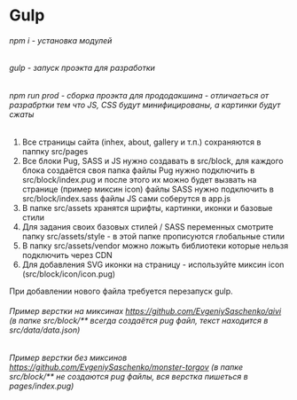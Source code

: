 # Gulp
###### npm i - установка модулей
###### gulp - запуск проэкта для разработки
###### npm run prod - сборка проэкта для прододакшина - отличаеться от разрабртки тем что JS, CSS будут минифицированы, а картинки будут сжаты

1. Все страницы сайта (inhex, about, gallery и т.п.) сохраняются в паппку src/pages
2. Все блоки Pug, SASS и JS нужно создавать в src/block, для каждого блока создаётся своя папка 
файлы Pug нужно подключить в src/block/index.pug и после этого их можно будет вызвать на странице (пример миксин icon)
файлы SASS нужно подключить в src/block/index.sass
файлы JS сами соберутся в app.js
3. В папке src/assets хранятся шрифты, картинки, иконки и базовые стили
4. Для задания своих базовых стилей / SASS переменных смотрите папку src/assets/style - в этой папке прописуются глобальные стили
5. В папку src/assets/vendor можно ложыть библиотеки которые нельзя подключить через CDN
6. Для добавления SVG иконки на страницу - используйте миксин icon (src/block/icon/icon.pug)

При добавлении нового файла требуется перезапуск gulp.

###### Пример верстки на миксинах https://github.com/EvgeniySaschenko/aivi (в папке src/block/**  всегда создаётся pug файл, текст находится в src/data/data.json)
###### Пример верстки без миксинов https://github.com/EvgeniySaschenko/monster-torgov (в папке src/block/**  не создаются pug файлы, вся верстка пишеться в pages/index.pug)